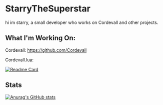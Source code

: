 # StarryTheSuperstar

hi im starry, a small developer who works on Cordevall and other projects.

## What I'm Working On:
Cordevall: https://github.com/Cordevall

Cordevall.lua:

[![Readme Card](https://github-readme-stats.vercel.app/api/pin/?username=Cordevall&repo=Cordevall.lua)](https://github.com/Cordevall/Cordevall.lua)

## Stats
[![Anurag's GitHub stats](https://github-readme-stats.vercel.app/api?username=StarryTheSuperstar)](https://github.com/anuraghazra/github-readme-stats)
